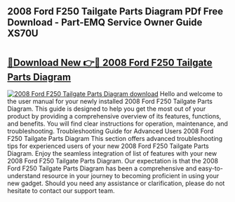 ## 2008 Ford F250 Tailgate Parts Diagram PDf Free Download - Part-EMQ Service Owner Guide XS70U

# <h2><a href="http://dfifq4.blite.top/?on=2008+Ford+F250+Tailgate+Parts+Diagram">🔗Download New 👉🔴 2008 Ford F250 Tailgate Parts Diagram</a></h2>

[![2008 Ford F250 Tailgate Parts Diagram download](https://i.imgur.com/lujVjoI.png)](http://dfifq4.blite.top/?on=2008+Ford+F250+Tailgate+Parts+Diagram)
Hello and welcome to the user manual for your newly installed 2008 Ford F250 Tailgate Parts Diagram. This guide is designed to help you get the most out of your product by providing a comprehensive overview of its features, functions, and benefits. You will find clear instructions for operation, maintenance, and troubleshooting. Troubleshooting Guide for Advanced Users 2008 Ford F250 Tailgate Parts Diagram This section offers advanced troubleshooting tips for experienced users of your new 2008 Ford F250 Tailgate Parts Diagram. Enjoy the seamless integration of list of features with your new 2008 Ford F250 Tailgate Parts Diagram. Our expectation is that the 2008 Ford F250 Tailgate Parts Diagram has been a comprehensive and easy-to-understand resource in your journey to becoming proficient in using your new gadget. Should you need any assistance or clarification, please do not hesitate to contact our support team.
